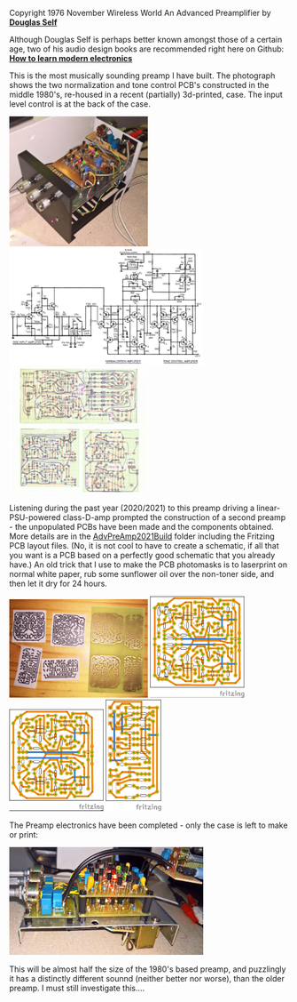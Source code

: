 Copyright 1976 November Wireless World An Advanced Preamplifier by [**Douglas Self**](http://www.douglas-self.com/ampins/library/ampartew.htm)

Although Douglas Self is perhaps better known amongst those of a certain age, two of his audio design books are recommended right here on Github: 
[**How to learn modern electronics**](https://github.com/joaocarvalhoopen/How_to_learn_modern_electronics)

This is the most musically sounding preamp I have built. The photograph shows the two normalization and tone control PCB's constructed in the middle 1980's, re-housed in a recent (partially) 3d-printed, case. The input level control is at the back of the case. 

<p align="left">
<img src="DSelfPreamp1.jpg" width="250" />  
<img src="DSelfPreamp.jpg" width="350" />   
<img src="pcb-layouts.jpg" width="250" />  	
</p>
	
Listening during the past year (2020/2021) to this preamp driving a linear-PSU-powered class-D-amp prompted the construction of a second preamp - the unpopulated PCBs have been made and the components obtained. More details are in the [AdvPreAmp2021Build](AdvPreAmp2021Build) folder including the Fritzing PCB layout files. (No, it is not cool to have to create a schematic, if all that you want is a PCB based on a perfectly good schematic that you already have.) An old trick that I use to make the PCB photomasks is to laserprint on normal white paper, rub some sunflower oil over the non-toner side, and then let it dry for 24 hours.

<p align="left">
<img src="AdvPreAmp2021Build/pcb1.jpg" width="250" />  
<img src="AdvPreAmp2021Build/AdvPreAmp1_pcb.jpg" width="170" />   
<img src="AdvPreAmp2021Build/AdvPreAmp2_pcb.jpg" width="170" />  
<img src="AdvPreAmp2021Build/AdvPreAmp3_pcb.jpg" width="100" />  
</p>

The Preamp electronics have been completed - only the case is left to make or print:
<p align="left">
<img src="AdvPreAmp2021Build/Completed1.jpg" width="350" />  
</p>

This will be almost half the size of the 1980's based preamp, and puzzlingly it has a distinctly different sounnd (neither better nor worse), than the older preamp. I must still investigate this....
